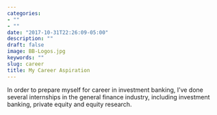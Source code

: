 ```yaml
---
categories:
- ""
- ""
date: "2017-10-31T22:26:09-05:00"
description: ""
draft: false
image: BB-Logos.jpg
keywords: ""
slug: career
title: My Career Aspiration
---
```

In order to prepare myself for career in investment banking, I’ve done several internships in the general finance industry, including investment banking, private equity and equity research. 